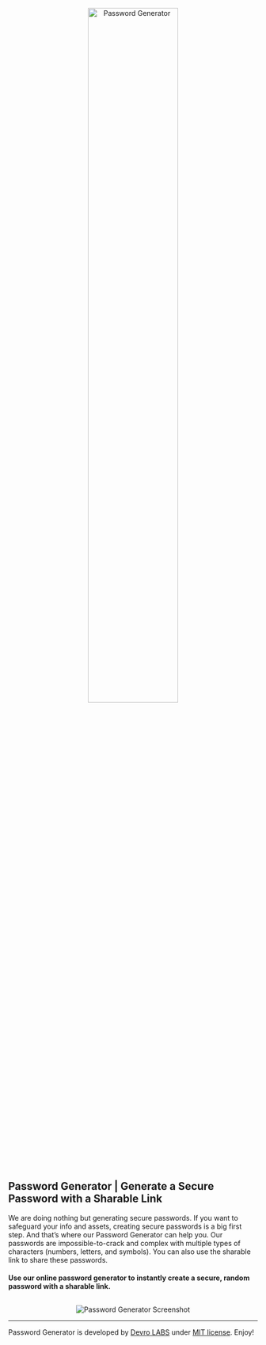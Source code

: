 <p align="center"><a href='https://password.devro.club'><img alt="Password Generator" src="https://password.devro.club/static/media/logo.b9a36f37.png" height="60%" width="60%"></a></p>

## Password Generator | Generate a Secure Password with a Sharable Link
We are doing nothing but generating secure passwords. If you want to safeguard your info and assets, creating secure passwords is a big first step. And that’s where our Password Generator can help you. Our passwords are impossible-to-crack and complex with multiple types of characters (numbers, letters, and symbols). You can also use the sharable link to share these passwords.

#### Use our online password generator to instantly create a secure, random password with a sharable link.

##
<p align="center">
  <img alt="Password Generator Screenshot" src="https://password.devro.club/password-generator.png">

</p>

---
Password Generator is developed by [Devro LABS](https://devrolabs.com) under [MIT license](https://opensource.org/licenses/MIT). Enjoy!
